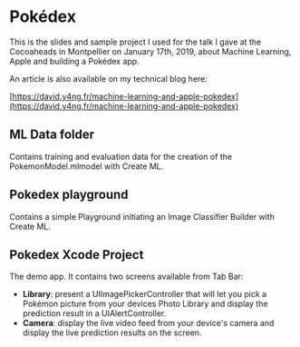 # Pokédex

This is the slides and sample project I used for the talk I gave at the Cocoaheads in Montpellier on January 17th, 2019, about Machine Learning, Apple and building a Pokédex app.

An article is also available on my technical blog here:

[https://david.y4ng.fr/machine-learning-and-apple-pokedex](https://david.y4ng.fr/machine-learning-and-apple-pokedex)

## ML Data folder

Contains training and evaluation data for the creation of the PokemonModel.mlmodel with Create ML.

## Pokedex playground

Contains a simple Playground initiating an Image Classifier Builder with Create ML.

## Pokedex Xcode Project

The demo app. It contains two screens available from Tab Bar:

- **Library**: present a UIImagePickerController that will let you pick a Pokémon picture from your devices Photo Library and display the prediction result in a UIAlertController.
- **Camera**: display the live video feed from your device's camera and display the live prediction results on the screen.